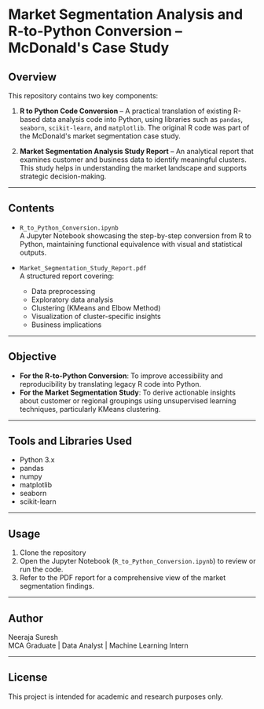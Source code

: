 # Market Segmentation Analysis and R-to-Python Conversion – McDonald's Case Study

## Overview

This repository contains two key components:

1. **R to Python Code Conversion** – A practical translation of existing R-based data analysis code into Python, using libraries such as `pandas`, `seaborn`, `scikit-learn`, and `matplotlib`. The original R code was part of the McDonald's market segmentation case study.

2. **Market Segmentation Analysis Study Report** – An analytical report that examines customer and business data to identify meaningful clusters. This study helps in understanding the market landscape and supports strategic decision-making.

---

## Contents

- `R_to_Python_Conversion.ipynb`  
  A Jupyter Notebook showcasing the step-by-step conversion from R to Python, maintaining functional equivalence with visual and statistical outputs.

- `Market_Segmentation_Study_Report.pdf`  
  A structured report covering:
  - Data preprocessing
  - Exploratory data analysis
  - Clustering (KMeans and Elbow Method)
  - Visualization of cluster-specific insights
  - Business implications

---

## Objective

- **For the R-to-Python Conversion**: To improve accessibility and reproducibility by translating legacy R code into Python.
- **For the Market Segmentation Study**: To derive actionable insights about customer or regional groupings using unsupervised learning techniques, particularly KMeans clustering.

---

## Tools and Libraries Used

- Python 3.x
- pandas
- numpy
- matplotlib
- seaborn
- scikit-learn

---

## Usage

1. Clone the repository
2. Open the Jupyter Notebook (`R_to_Python_Conversion.ipynb`) to review or run the code.
3. Refer to the PDF report for a comprehensive view of the market segmentation findings.

---

## Author

Neeraja Suresh  
MCA Graduate | Data Analyst | Machine Learning Intern  

---

## License

This project is intended for academic and research purposes only.
